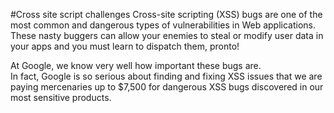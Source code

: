 #Cross site script challenges
Cross-site scripting (XSS) bugs are one of the most common and dangerous types of vulnerabilities in Web applications.\
These nasty buggers can allow your enemies to steal or modify user data in your apps and you must learn to dispatch them, pronto!

At Google, we know very well how important these bugs are.\
In fact, Google is so serious about finding and fixing XSS issues that we are paying mercenaries up to $7,500 for dangerous XSS bugs discovered in our most sensitive products.
